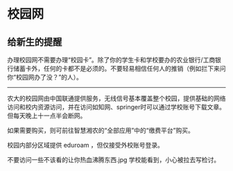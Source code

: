 # 校园网

## 给新生的提醒
办理校园网不需要办理“校园卡”。除了你的学生卡和学校要办的农业银行/工商银行储蓄卡外，任何的卡都不是必须的。不要轻易相信任何人的推销（例如拦下来问你“校园网办了没？”的人）。

---

农大的校园网由中国联通提供服务，无线信号基本覆盖整个校园，提供基础的网络访问和校内资源访问，并在访问如知网、springer时可以通过学校账号下载文章。但每天晚上十一点半会断网。

如果需要购买，则可前往智慧湘农的“全部应用”中的“缴费平台”购买。

校园内部分区域提供 eduroam ，但仅接受外校账号登录。

不要访问一些不该看的让你热血沸腾东西.jpg 学校能看到，小心被拉去写检讨。